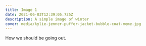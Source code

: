 ```yaml
---
title: Image 1
date: 2021-06-03T12:39:05.725Z
description: A simple image of winter
cover: media/kylie-jenner-puffer-jacket-bubble-coat-meme.jpg
---
```


How we should be going out.
